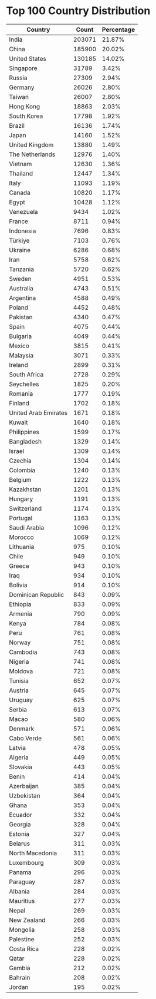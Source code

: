 # Top 100 Country Distribution
| Country | Count | Percentage |
|----|----|----|
| India | 203071 | 21.87% |
| China | 185900 | 20.02% |
| United States | 130185 | 14.02% |
| Singapore | 31789 | 3.42% |
| Russia | 27309 | 2.94% |
| Germany | 26026 | 2.80% |
| Taiwan | 26007 | 2.80% |
| Hong Kong | 18863 | 2.03% |
| South Korea | 17798 | 1.92% |
| Brazil | 16136 | 1.74% |
| Japan | 14160 | 1.52% |
| United Kingdom | 13880 | 1.49% |
| The Netherlands | 12976 | 1.40% |
| Vietnam | 12630 | 1.36% |
| Thailand | 12447 | 1.34% |
| Italy | 11093 | 1.19% |
| Canada | 10820 | 1.17% |
| Egypt | 10428 | 1.12% |
| Venezuela | 9434 | 1.02% |
| France | 8711 | 0.94% |
| Indonesia | 7696 | 0.83% |
| Türkiye | 7103 | 0.76% |
| Ukraine | 6286 | 0.68% |
| Iran | 5758 | 0.62% |
| Tanzania | 5720 | 0.62% |
| Sweden | 4951 | 0.53% |
| Australia | 4743 | 0.51% |
| Argentina | 4588 | 0.49% |
| Poland | 4452 | 0.48% |
| Pakistan | 4340 | 0.47% |
| Spain | 4075 | 0.44% |
| Bulgaria | 4049 | 0.44% |
| Mexico | 3815 | 0.41% |
| Malaysia | 3071 | 0.33% |
| Ireland | 2899 | 0.31% |
| South Africa | 2728 | 0.29% |
| Seychelles | 1825 | 0.20% |
| Romania | 1777 | 0.19% |
| Finland | 1702 | 0.18% |
| United Arab Emirates | 1671 | 0.18% |
| Kuwait | 1640 | 0.18% |
| Philippines | 1599 | 0.17% |
| Bangladesh | 1329 | 0.14% |
| Israel | 1309 | 0.14% |
| Czechia | 1304 | 0.14% |
| Colombia | 1240 | 0.13% |
| Belgium | 1222 | 0.13% |
| Kazakhstan | 1201 | 0.13% |
| Hungary | 1191 | 0.13% |
| Switzerland | 1174 | 0.13% |
| Portugal | 1163 | 0.13% |
| Saudi Arabia | 1096 | 0.12% |
| Morocco | 1069 | 0.12% |
| Lithuania | 975 | 0.10% |
| Chile | 949 | 0.10% |
| Greece | 943 | 0.10% |
| Iraq | 934 | 0.10% |
| Bolivia | 914 | 0.10% |
| Dominican Republic | 843 | 0.09% |
| Ethiopia | 833 | 0.09% |
| Armenia | 790 | 0.09% |
| Kenya | 784 | 0.08% |
| Peru | 761 | 0.08% |
| Norway | 751 | 0.08% |
| Cambodia | 743 | 0.08% |
| Nigeria | 741 | 0.08% |
| Moldova | 721 | 0.08% |
| Tunisia | 652 | 0.07% |
| Austria | 645 | 0.07% |
| Uruguay | 625 | 0.07% |
| Serbia | 613 | 0.07% |
| Macao | 580 | 0.06% |
| Denmark | 571 | 0.06% |
| Cabo Verde | 561 | 0.06% |
| Latvia | 478 | 0.05% |
| Algeria | 449 | 0.05% |
| Slovakia | 443 | 0.05% |
| Benin | 414 | 0.04% |
| Azerbaijan | 385 | 0.04% |
| Uzbekistan | 364 | 0.04% |
| Ghana | 353 | 0.04% |
| Ecuador | 332 | 0.04% |
| Georgia | 328 | 0.04% |
| Estonia | 327 | 0.04% |
| Belarus | 311 | 0.03% |
| North Macedonia | 311 | 0.03% |
| Luxembourg | 309 | 0.03% |
| Panama | 296 | 0.03% |
| Paraguay | 287 | 0.03% |
| Albania | 284 | 0.03% |
| Mauritius | 277 | 0.03% |
| Nepal | 269 | 0.03% |
| New Zealand | 266 | 0.03% |
| Mongolia | 258 | 0.03% |
| Palestine | 252 | 0.03% |
| Costa Rica | 228 | 0.02% |
| Qatar | 228 | 0.02% |
| Gambia | 212 | 0.02% |
| Bahrain | 208 | 0.02% |
| Jordan | 195 | 0.02% |
